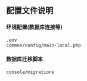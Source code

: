 ## 配置文件说明

#### 环境配置(数据库连接等)
    .env
    common/config/main-local.php

#### 数据库迁移脚本
    console/migrations